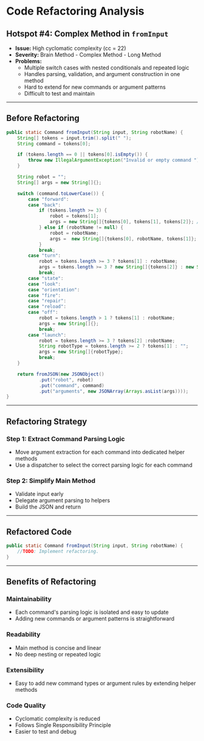 # Code Refactoring Analysis

## **Hotspot #4: Complex Method in `fromInput`**
- **Issue:** High cyclomatic complexity (cc = 22)
- **Severity:** Brain Method - Complex Method - Long Method
- **Problems:**
  - Multiple switch cases with nested conditionals and repeated logic
  - Handles parsing, validation, and argument construction in one method
  - Hard to extend for new commands or argument patterns
  - Difficult to test and maintain

---

## **Before Refactoring**
```java
public static Command fromInput(String input, String robotName) {
    String[] tokens = input.trim().split(" ");
    String command = tokens[0];

    if (tokens.length == 0 || tokens[0].isEmpty()) {
        throw new IllegalArgumentException("Invalid or empty command ");
    }

    String robot = "";
    String[] args = new String[]{};

    switch (command.toLowerCase()) {
        case "forward":
        case "back":
            if (tokens.length >= 3) {
                robot = tokens[1];
                args = new String[]{tokens[0], tokens[1], tokens[2]}; // direction, robot, steps
            } else if (robotName != null) {
                robot = robotName;
                args =  new String[]{tokens[0], robotName, tokens[1]};
            }
            break;
        case "turn":
            robot = tokens.length >= 3 ? tokens[1] : robotName;
            args = tokens.length >= 3 ? new String[]{tokens[2]} : new String[]{tokens[1]}; // only need turn direction
            break;
        case "state":
        case "look":
        case "orientation":
        case "fire":
        case "repair":
        case "reload":
        case "off":
            robot = tokens.length > 1 ? tokens[1] : robotName;
            args = new String[]{};
            break;
        case "launch":
            robot = tokens.length >= 3 ? tokens[2] :robotName;
            String robotType = tokens.length >= 2 ? tokens[1] : "";
            args = new String[]{robotType};
            break;
    }

    return fromJSON(new JSONObject()
            .put("robot", robot)
            .put("command", command)
            .put("arguments", new JSONArray(Arrays.asList(args))));
}
```
---


## Refactoring Strategy

### **Step 1: Extract Command Parsing Logic**
- Move argument extraction for each command into dedicated helper methods
- Use a dispatcher to select the correct parsing logic for each command

### **Step 2: Simplify Main Method**
- Validate input early
- Delegate argument parsing to helpers
- Build the JSON and return

---

## Refactored Code

```java
public static Command fromInput(String input, String robotName) {
    //TODO: Implement refactoring.
}

```

---


## **Benefits of Refactoring**

### **Maintainability**
- Each command's parsing logic is isolated and easy to update
- Adding new commands or argument patterns is straightforward

### **Readability**
- Main method is concise and linear
- No deep nesting or repeated logic

### **Extensibility**
- Easy to add new command types or argument rules by extending helper methods

### **Code Quality**
- Cyclomatic complexity is reduced
- Follows Single Responsibility Principle
- Easier to test and debug